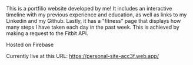 This is a portfilio website developed by me! It includes an interactive timeline with my previous experience and education, as well as links to my Linkedin and my Github. Lastly, it has a "fitness" page that displays how many steps I have taken each day in the past week. This is achieved by making a request to the Fitbit API. 

Hosted on Firebase

Currently live at this URL: https://personal-site-acc3f.web.app/
